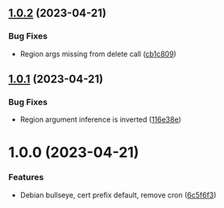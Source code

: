 ## [1.0.2](https://github.com/laurence79/letsencrypt-gcloud-balancer/compare/v1.0.1...v1.0.2) (2023-04-21)


### Bug Fixes

* Region args missing from delete call ([cb1c809](https://github.com/laurence79/letsencrypt-gcloud-balancer/commit/cb1c8097f49131f466cdff96d03ad2e5942098dc))

## [1.0.1](https://github.com/laurence79/letsencrypt-gcloud-balancer/compare/v1.0.0...v1.0.1) (2023-04-21)


### Bug Fixes

* Region argument inference is inverted ([116e38e](https://github.com/laurence79/letsencrypt-gcloud-balancer/commit/116e38ee16cf0fb42d96197d6301f8c6b7b08600))

# 1.0.0 (2023-04-21)


### Features

* Debian bullseye, cert prefix default, remove cron ([6c5f6f3](https://github.com/laurence79/letsencrypt-gcloud-balancer/commit/6c5f6f332d04015067f0954485171fa8c66d6d69))
